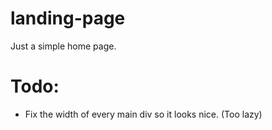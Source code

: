 # landing-page

Just a simple home page.

# Todo:
- Fix the width of every main div so it looks nice. (Too lazy)
